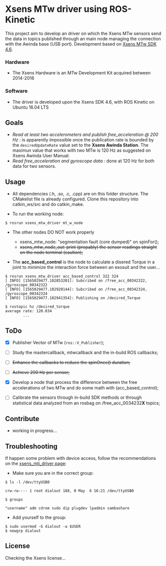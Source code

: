 # Xsens MTw driver using ROS-Kinetic

This project aim to develop an driver on which the Xsens MTw sensors send the data in topics published through an main node managing the
connection with the Awinda base (USB port). Development based on [Xsens MTw SDK 4.6](https://www.xsens.com/mt-software-suite-mtw-awinda/).

### Hardware

- The Xsens Hardware is an MTw Development Kit acquired between 2014-2016

### Software

- The driver is developed upon the Xsens SDK 4.6, with ROS Kinetic on Ubuntu 16.04 LTS

## Goals

- _Read at least two accelerometers and publish free_acceleration @ 200 Hz_ : is apparently impossible once the publication rate
is bounded by the `desiredUpdateRate` value set to the **Xsens Awinda Station**. The maximun value that works with two MTw is 120 Hz as suggested
on Xsens Awinda User Manual.
- _Read free_acceleration and gyroscope data_ : done at 120 Hz for both data for two sensors.

## Usage

- All dependencies (.h, .so, .c, .cpp) are on this folder structure. The CMakelist file is already configured. Clone this repository into
catkin_ws/src and do catkin_make. 

- To run the working node:

```
$ rosrun xsens_mtw_driver mt_w_node
```

- The other nodes DO NOT work properly
    - xsens_mtw_node: "segmentation fault (core dumped)" on spinFor();
    - ~~xsens_mtw_node_out: print (propably) the sensor readings straight on the node terminal (caution);~~

- The **acc_based_control** is the node to calculate a disered Torque in a joint to minimize the interaction force between an exosuit and the user...

```
$ rosrun xsens_mtw_driver acc_based_control 322 324
[ INFO] [1565029477.102853201]: Subcribed on /free_acc_00342322, /gyroscope_00342322
[ INFO] [1565029477.102920144]: Subcribed on /free_acc_00342324, /gyroscope_00342324
[ INFO] [1565029477.102941354]: Publishing on /desired_Torque
```
```
$ rostopic hz /desired_torque
average rate: 120.034
        ...
```

## ToDo

- [x] Publisher Vector of MTw (`ros::V_Publisher`);
- [ ] Study the mastercallback, mtwcallback and the in-build ROS callbacks;
- [ ] ~~Enhance the callbacks to reduce the spinOnce() duration;~~
- [ ] ~~Achieve 200 Hz per sensor;~~
- [x] Develop a node that process the difference between the free accelerations of two MTw and do some math with (acc_based_control);
- [ ] Calibrate the sensors through in-build SDK methods or through statistical data analyzed from an rosbag on /free_acc_0034232**X** topics;


## Contribute

- working in progress...

## Troubleshooting

If happen some problem with device access, follow the recommendations on the [xsens_mti_driver page](http://wiki.ros.org/xsens_mti_driver):

- Make sure you are in the correct group:

```
$ ls -l /dev/ttyUSB0

crw-rw---- 1 root dialout 188, 0 May  6 16:21 /dev/ttyUSB0

$ groups

"username" adm cdrom sudo dip plugdev lpadmin sambashare
```

- Add yourself to the group: 
```
$ sudo usermod -G dialout -a $USER
$ newgrp dialout
```

## License

Checking the Xsens license...